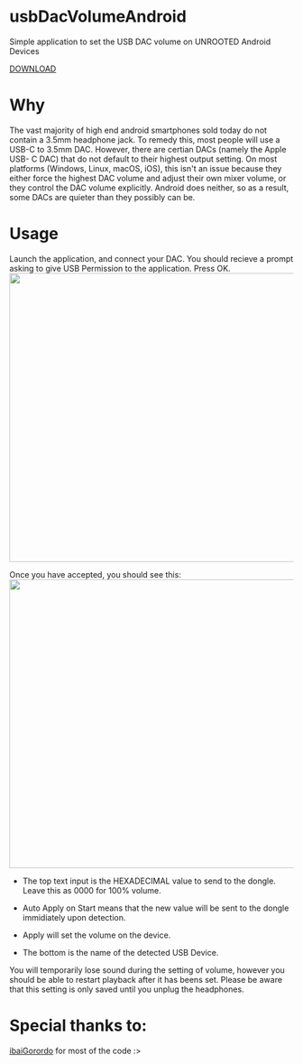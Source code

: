 # usbDacVolumeAndroid

Simple application to set the USB DAC volume on UNROOTED Android Devices

[DOWNLOAD](https://github.com/guyman624/usbDacVolumeAndroid/releases/download/release-1.0/app-debug.apk)

# Why
The vast majority of high end android smartphones sold today do not contain a 3.5mm headphone jack. To remedy this, most people will use a USB-C to 3.5mm DAC. However, there are certian DACs (namely the Apple USB- C DAC) that do not default to their highest output setting. On most platforms (Windows, Linux, macOS, iOS), this isn't an issue because they either force the highest DAC volume and adjust their own mixer volume, or they control the DAC volume explicitly. Android does neither, so as a result, some DACs are quieter than they possibly can be.

# Usage
Launch the application, and connect your DAC. 
You should recieve a prompt asking to give USB Permission to the application. Press OK.
<img src="https://github.com/guyman624/usbDacVolumeAndroid/assets/82007920/48d92739-bc2a-406b-853c-a14bf6f1228a" width="512">

Once you have accepted, you should see this:<br>
<img src="https://github.com/guyman624/usbDacVolumeAndroid/assets/82007920/b9e5bdfe-7f91-4eb1-b846-b6d6fb4a7216" width="512">


- The top text input is the HEXADECIMAL value to send to the dongle. Leave this as 0000 for 100% volume.

- Auto Apply on Start means that the new value will be sent to the dongle immidiately upon detection.

- Apply will set the volume on the device.

- The bottom is the name of the detected USB Device.

You will temporarily lose sound during the setting of volume, however you should be able to restart playback after it has beens set. Please be aware that this setting is only saved until you unplug the headphones.


# Special thanks to:
[ibaiGorordo](https://github.com/ibaiGorordo/libusbAndroidTest) for most of the code :>
